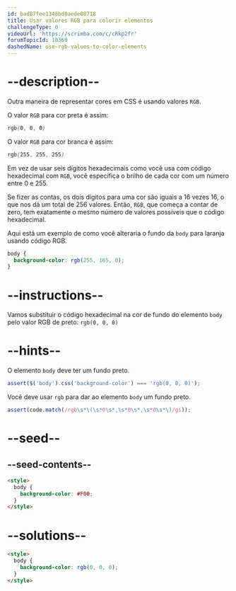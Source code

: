 ```yaml
---
id: bad87fee1348bd9aede08718
title: Usar valores RGB para colorir elementos
challengeType: 0
videoUrl: 'https://scrimba.com/c/cRkp2fr'
forumTopicId: 18369
dashedName: use-rgb-values-to-color-elements
---
```


# --description--

Outra maneira de representar cores em CSS é usando valores `RGB`.

O valor `RGB` para cor preta é assim:

```css
rgb(0, 0, 0)
```

O valor `RGB` para cor branca é assim:

```css
rgb(255, 255, 255)
```

Em vez de usar seis dígitos hexadecimais como você usa com código hexadecimal com `RGB`, você especifica o brilho de cada cor com um número entre 0 e 255.

Se fizer as contas, os dois dígitos para uma cor são iguais a 16 vezes 16, o que nos dá um total de 256 valores. Então, `RGB`, que começa a contar de zero, tem exatamente o mesmo número de valores possíveis que o código hexadecimal.

Aqui está um exemplo de como você alteraria o fundo da `body` para laranja usando código RGB.

```css
body {
  background-color: rgb(255, 165, 0);
}
```

# --instructions--

Vamos substituir o código hexadecimal na cor de fundo do elemento `body` pelo valor RGB de preto: `rgb(0, 0, 0)`

# --hints--

O elemento `body` deve ter um fundo preto.

```js
assert($('body').css('background-color') === 'rgb(0, 0, 0)');
```

Você deve usar `rgb` para dar ao elemento `body` um fundo preto.

```js
assert(code.match(/rgb\s*\(\s*0\s*,\s*0\s*,\s*0\s*\)/gi));
```

# --seed--

## --seed-contents--

```html
<style>
  body {
    background-color: #F00;
  }
</style>
```

# --solutions--

```html
<style>
  body {
    background-color: rgb(0, 0, 0);
  }
</style>
```
